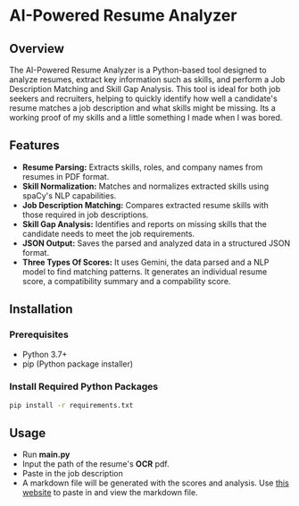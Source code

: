 # AI-Powered Resume Analyzer

## Overview

The AI-Powered Resume Analyzer is a Python-based tool designed to analyze resumes, extract key information such as skills, and perform a Job Description Matching and Skill Gap Analysis. This tool is ideal for both job seekers and recruiters, helping to quickly identify how well a candidate's resume matches a job description and what skills might be missing. Its a working proof of my skills and a little something I made when I was bored.

## Features

- **Resume Parsing:** Extracts skills, roles, and company names from resumes in PDF format.
- **Skill Normalization:** Matches and normalizes extracted skills using spaCy's NLP capabilities.
- **Job Description Matching:** Compares extracted resume skills with those required in job descriptions.
- **Skill Gap Analysis:** Identifies and reports on missing skills that the candidate needs to meet the job requirements.
- **JSON Output:** Saves the parsed and analyzed data in a structured JSON format.
- **Three Types Of Scores:** It uses Gemini, the data parsed and a NLP model to find matching patterns. It generates an individual resume score, a compatibility summary and a compability score.

## Installation

### Prerequisites

- Python 3.7+
- pip (Python package installer)

### Install Required Python Packages

```bash
pip install -r requirements.txt
```

## Usage
- Run **main.py**
- Input the path of the resume's **OCR** pdf.
- Paste in the job description
- A markdown file will be generated with the scores and analysis. Use <a href="https://markdownlivepreview.com/">this website</a> to paste in and view the markdown file.

